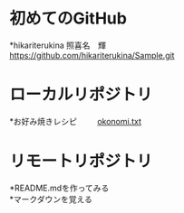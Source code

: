 
# 初めてのGitHub  

*hikariterukina 照喜名　輝　  　  
https://github.com/hikariterukina/Sample.git    

# ローカルリポジトリ  

*お好み焼きレシピ  　　 
[okonomi.txt](okonomi.txt)  

# リモートリポジトリ  

*README.mdを作ってみる  
*マークダウンを覚える    
